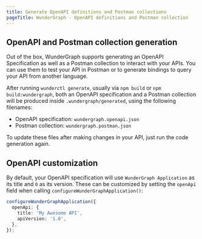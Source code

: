 ```yaml
---
title: Generate OpenAPI definitions and Postman collections
pageTitle: WunderGraph - OpenAPI definitions and Postman collection
---
```


## OpenAPI and Postman collection generation

Out of the box, WunderGraph supports generating an OpenAPI Specification as well as a Postman collection to
interact with your APIs. You can use them to test your API in Postman or to generate bindings to query your
API from another language.

After running `wunderctl generate`, usually via `npm build` or `npm build:wundergraph`, both an OpenAPI
specification and a Postman collection will be produced inside `.wundergraph/generated`, using the following
filenames:

- OpenAPI specification: `wundergraph.openapi.json`
- Postman collection: `wundergraph.postman.json`

To update these files after making changes in your API, just run the code generation again.

## OpenAPI customization

By default, your OpenAPI specification will use `WunderGraph Application` as its title and `0` as its version.
These can be customized by setting the `openApi` field when calling `configureWunderGraphApplication()`:

```typescript
configureWunderGraphApplication({
  openApi: {
    title: 'My Awesome API',
    apiVersion: '1.0',
  },
});
```

